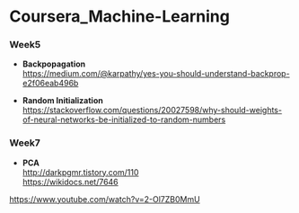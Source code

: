 # Coursera_Machine-Learning 


### Week5
- **Backpopagation**  
<https://medium.com/@karpathy/yes-you-should-understand-backprop-e2f06eab496b>

- **Random Initialization**  
<https://stackoverflow.com/questions/20027598/why-should-weights-of-neural-networks-be-initialized-to-random-numbers>


### Week7
- **PCA**  
<http://darkpgmr.tistory.com/110>  
<https://wikidocs.net/7646>  






<https://www.youtube.com/watch?v=2-Ol7ZB0MmU>
